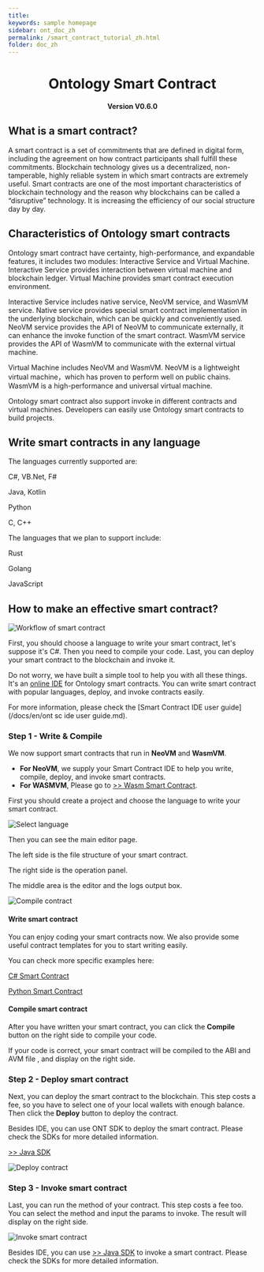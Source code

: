 ```yaml
---
title: 
keywords: sample homepage
sidebar: ont_doc_zh
permalink: /smart_contract_tutorial_zh.html
folder: doc_zh
---
```



<h1 align="center">Ontology Smart Contract</h1>
<h4 align="center">Version V0.6.0 </h4>

## What is a smart contract?

A smart contract is a set of commitments that are defined in digital form, including the agreement on how contract participants shall fulfill these commitments. Blockchain technology gives us a decentralized, non-tamperable, highly reliable system in which smart contracts are extremely useful. Smart contracts are one of the most important characteristics of blockchain technology and the reason why blockchains can be called a “disruptive” technology. It is increasing the efficiency of our social structure day by day.

## Characteristics of Ontology smart contracts

Ontology smart contract have certainty, high-performance, and expandable features, it includes two modules: Interactive Service and Virtual Machine. Interactive Service provides interaction between virtual machine and blockchain ledger. Virtual Machine provides smart contract execution environment.

Interactive Service includes native service, NeoVM service, and WasmVM service. Native service provides special smart contract implementation in the underlying blockchain, which can be quickly and conveniently used. NeoVM service provides the API of NeoVM to communicate externally, it can enhance the invoke function of the smart contract. WasmVM service provides the API of WasmVM to communicate with the external virtual machine.

Virtual Machine includes NeoVM and WasmVM. NeoVM is a lightweight virtual machine，which has proven to perform well on public chains. WasmVM is a high-performance and universal virtual machine.

Ontology smart contract also support invoke in different contracts and virtual machines. Developers can easily use Ontology smart contracts to build projects.
## Write smart contracts in any language

The languages currently supported are:

C#, VB.Net, F#

Java, Kotlin

Python

C, C++

The languages that we plan to support include:

Rust

Golang

JavaScript

## How to make an effective smart contract?

![Workflow of smart contract](https://s1.ax1x.com/2018/03/24/9q9vx1.png)

First, you should choose a language to write your smart contract, let's suppose it's C#. Then you need to compile your code. Last, you can deploy your smart contract to the blockchain and invoke it. 

Do not worry, we have built a simple tool to help you with all these things. It's an [online IDE](http://dev.ont.io/#/) for Ontology smart contracts. You can write smart contract with popular languages, deploy, and invoke contracts easily. 

For more information, please check the [Smart Contract IDE user guide](/docs/en/ont sc ide user guide.md).

### Step 1 - Write & Compile  

We now support smart contracts that run in **NeoVM** and **WasmVM**.


* **For NeoVM**, we supply your Smart Contract IDE to help you write, compile, deploy, and invoke smart contracts. 
* **For WASMVM**, Please go to [>> Wasm Smart Contract](README_wasm.md).

First you should create a project and choose the language to write your smart contract.

![Select language](https://s1.ax1x.com/2018/03/24/9bxJYR.png)

Then you can see the main editor page. 

The left side is the file structure of your smart contract.

The right side is the operation panel.

The middle area is the editor and the logs output box.

![Compile contract](https://s1.ax1x.com/2018/04/04/CpIdpR.png)

#### Write smart contract

You can enjoy coding your smart contracts now. We also provide some useful contract templates for you to start writing easily.

You can check more specific examples here:

[ C# Smart Contract](docs/en/csharp.md)

[Python Smart Contract](docs/en/python.md)

#### Compile smart contract

After you have written your smart contract, you can click the **Compile** button on the right side to compile your code. 

If your code is correct, your smart contract will be compiled to the ABI and AVM file , and display on the right side.



### Step 2 - Deploy smart contract

Next, you can deploy the smart contract to the blockchain. This step costs a fee, so you have to select one of your local wallets with enough balance. Then click the **Deploy** button to deploy the contract.

Besides IDE, you can use ONT SDK to deploy the smart contract. Please check the SDKs for more detailed information.

[>> Java SDK](https://opendoc.ont.io/javasdk/en/chapter5/smartcontract.html)


![Deploy contract](https://s1.ax1x.com/2018/04/04/CpIcAe.png)


### Step 3 - Invoke smart contract

Last, you can run the method of your contract. This step costs a fee too. You can select the method and  input the params to invoke. The result will display on the right side.

![Invoke smart contract](https://s1.ax1x.com/2018/04/04/CpoCEF.png)

Besides IDE, you can use [>> Java SDK](https://opendoc.ont.io/javasdk/en/chapter5/smartcontract.html) to invoke a smart contract. Please check the SDKs for more detailed information. 








